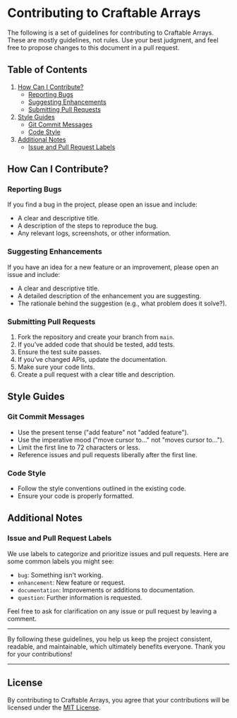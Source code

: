# Contributing to Craftable Arrays

The following is a set of guidelines for contributing to Craftable Arrays. These are mostly guidelines, not rules. Use your best judgment, and feel free to propose changes to this document in a pull request.

## Table of Contents

1. [How Can I Contribute?](#how-can-i-contribute)
   - [Reporting Bugs](#reporting-bugs)
   - [Suggesting Enhancements](#suggesting-enhancements)
   - [Submitting Pull Requests](#submitting-pull-requests)
2. [Style Guides](#style-guides)
   - [Git Commit Messages](#git-commit-messages)
   - [Code Style](#code-style)
3. [Additional Notes](#additional-notes)
   - [Issue and Pull Request Labels](#issue-and-pull-request-labels)

## How Can I Contribute?

### Reporting Bugs

If you find a bug in the project, please open an issue and include:

- A clear and descriptive title.
- A description of the steps to reproduce the bug.
- Any relevant logs, screenshots, or other information.

### Suggesting Enhancements

If you have an idea for a new feature or an improvement, please open an issue and include:

- A clear and descriptive title.
- A detailed description of the enhancement you are suggesting.
- The rationale behind the suggestion (e.g., what problem does it solve?).

### Submitting Pull Requests

1. Fork the repository and create your branch from `main`.
2. If you’ve added code that should be tested, add tests.
3. Ensure the test suite passes.
4. If you’ve changed APIs, update the documentation.
5. Make sure your code lints.
6. Create a pull request with a clear title and description.

## Style Guides

### Git Commit Messages

- Use the present tense ("add feature" not "added feature").
- Use the imperative mood ("move cursor to..." not "moves cursor to...").
- Limit the first line to 72 characters or less.
- Reference issues and pull requests liberally after the first line.

### Code Style

- Follow the style conventions outlined in the existing code.
- Ensure your code is properly formatted.

## Additional Notes

### Issue and Pull Request Labels

We use labels to categorize and prioritize issues and pull requests. Here are some common labels you might see:

- `bug`: Something isn't working.
- `enhancement`: New feature or request.
- `documentation`: Improvements or additions to documentation.
- `question`: Further information is requested.

Feel free to ask for clarification on any issue or pull request by leaving a comment.

---

By following these guidelines, you help us keep the project consistent, readable, and maintainable, which ultimately benefits everyone. Thank you for your contributions!

---

## License

By contributing to Craftable Arrays, you agree that your contributions will be licensed under the [MIT License](LICENSE).
